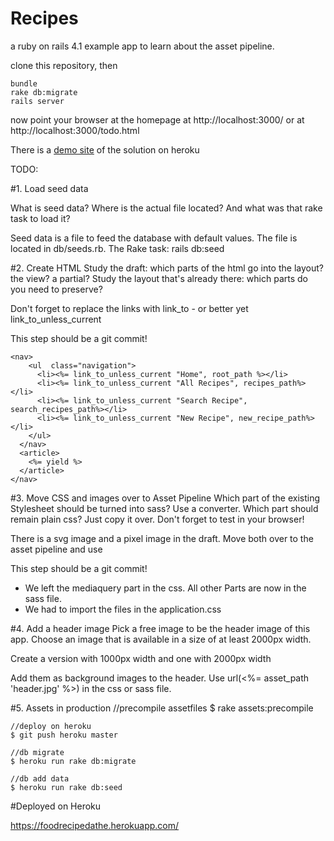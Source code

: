 Recipes
=======

a ruby on rails 4.1 example app
to learn about the asset pipeline.

clone this repository, then

    bundle
    rake db:migrate
    rails server

now point your browser at the homepage at http://localhost:3000/
or at http://localhost:3000/todo.html 

There is a [demo site](https://frozen-oasis-65001.herokuapp.com/) of
the solution on heroku

TODO:

#1. Load seed data

What is seed data? Where is the actual file located? And what was that rake task to load it?

Seed data is a file to feed the database with default values.
The file is located in db/seeds.rb.
The Rake task: rails db:seed

#2. Create HTML
Study the draft: which parts of the html go into the layout? the view? a partial? Study the layout that's already there: which parts do you need to preserve?

Don't forget to replace the links with link_to - or better yet link_to_unless_current

This step should be a git commit!

    <nav>
        <ul  class="navigation">
          <li><%= link_to_unless_current "Home", root_path %></li>
          <li><%= link_to_unless_current "All Recipes", recipes_path%></li>
          <li><%= link_to_unless_current "Search Recipe", search_recipes_path%></li>
          <li><%= link_to_unless_current "New Recipe", new_recipe_path%></li>
        </ul>
      </nav>
      <article>
        <%= yield %>
      </article>
    </nav>
    
#3. Move CSS and images over to Asset Pipeline
Which part of the existing Stylesheet should be turned into sass? Use a converter. Which part should remain plain css? Just copy it over. Don't forget to test in your browser!

There is a svg image and a pixel image in the draft. Move both over to the asset pipeline and use

This step should be a git commit!

- We left the mediaquery part in the css. All other Parts are now in the sass file. 
- We had to import the files in the application.css

#4. Add a header image
Pick a free image to be the header image of this app. Choose an image that is available in a size of at least 2000px width.
    
Create a version with 1000px width and one with 2000px width

Add them as background images to the header. Use url(<%= asset_path 'header.jpg' %>) in the css or sass file.

#5. Assets in production 
    //precompile assetfiles
    $ rake assets:precompile
    
    //deploy on heroku
    $ git push heroku master
    
    //db migrate
    $ heroku run rake db:migrate
    
    //db add data
    $ heroku run rake db:seed
  

#Deployed on Heroku

https://foodrecipedathe.herokuapp.com/

    


